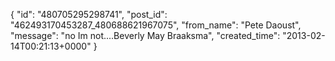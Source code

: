  {
   "id": "480705295298741",
   "post_id": "462493170453287_480688621967075",
   "from_name": "Pete Daoust",
   "message": "no Im not....Beverly May Braaksma",
   "created_time": "2013-02-14T00:21:13+0000"
 }
